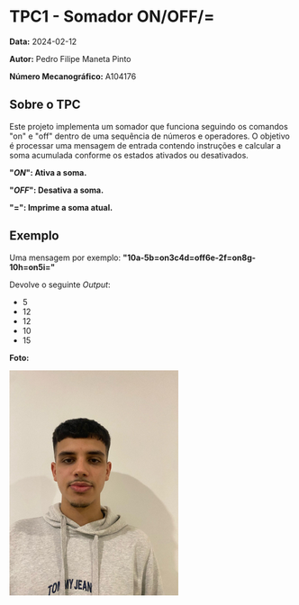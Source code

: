 # TPC1 - Somador ON/OFF/=

**Data:** 2024-02-12

**Autor:** Pedro Filipe Maneta Pinto

**Número Mecanográfico:** A104176

## Sobre o TPC

Este projeto implementa um somador que funciona seguindo os comandos "on" e "off" dentro de uma sequência de números e operadores. 
O objetivo é processar uma mensagem de entrada contendo instruções e calcular a soma acumulada conforme os estados ativados ou desativados. 

**"*ON*": Ativa a soma.**

**"*OFF*": Desativa a soma.**

**"=": Imprime a soma atual.**

## Exemplo

Uma mensagem por exemplo: **"10a-5b=on3c4d=off6e-2f=on8g-10h=on5i="**

Devolve o seguinte *Output*:
- 5
- 12
- 12
- 10
- 15

**Foto:**

![Foto](../img/image.jpg)  



